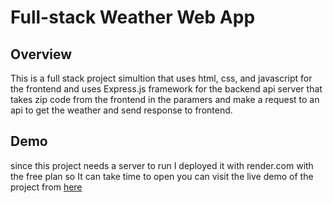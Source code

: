 # Full-stack Weather Web App

## Overview
This is a full stack project simultion that uses html, css, and javascript for the frontend and uses Express.js framework for the backend api server that takes zip code from the frontend in the paramers and make a request to an api to get the weather and send response to frontend. 

## Demo
since this project needs a server to run I deployed it with render.com with the free plan so It can take time to open
you can visit the live demo of the project from [here](https://wether-web-app.onrender.com)




